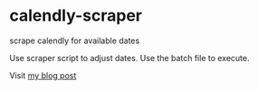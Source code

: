 # calendly-scraper
scrape calendly for available dates

Use scraper script to adjust dates. Use the batch file to execute.

Visit [my blog post](https://jonndata.github.io/2020-06-21-Calendly-Scraper/)
